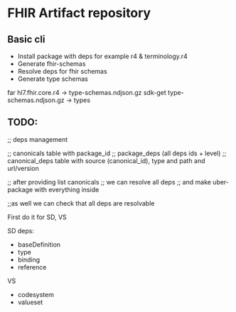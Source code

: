# FHIR Artifact repository

## Basic cli

* Install package with deps for example r4 & terminology.r4
* Generate fhir-schemas
* Resolve deps for fhir schemas
* Generate type schemas

far hl7.fhir.core.r4 -> type-schemas.ndjson.gz
sdk-get type-schemas.ndjson.gz -> types

## TODO:


;; deps management

;; canonicals table with package_id
;; package_deps (all deps ids + level)
;; canonical_deps table with source (canonical_id), type and path and url/version

;; after providing list canonicals
;; we can resolve all deps
;; and make uber-package with everything inside

;;as well we can check that all deps are resolvable

First do it for SD, VS

SD deps:
- baseDefinition
- type
- binding
- reference

VS
- codesystem
- valueset




